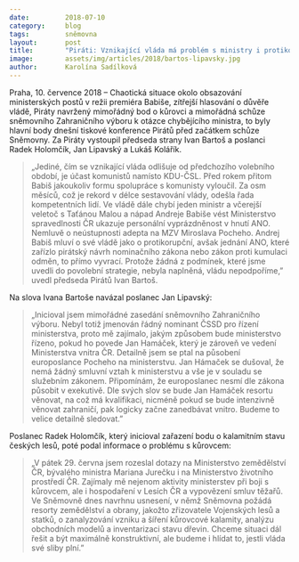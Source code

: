 ```yaml
---
date:         2018-07-10
category:     blog
tags:         sněmovna
layout:       post
title:        "Piráti: Vznikající vláda má problém s ministry i protikorupční legislativou"
image:        assets/img/articles/2018/bartos-lipavsky.jpg
author:       Karolína Sadílková
---
```


Praha, 10. července 2018 – Chaotická situace okolo obsazování ministerských postů v režii premiéra Babiše, zítřejší hlasování o důvěře vládě, Piráty navržený mimořádný bod o kůrovci a mimořádná schůze sněmovního Zahraničního výboru k otázce chybějícího ministra, to byly hlavní body dnešní tiskové konference Pirátů před začátkem schůze Sněmovny. Za Piráty vystoupil předseda strany Ivan Bartoš a poslanci Radek Holomčík, Jan Lipavský a Lukáš Kolářík.

> „Jediné, čím se vznikající vláda odlišuje od předchozího volebního období, je účast komunistů namísto KDU-ČSL. Před rokem přitom Babiš jakoukoliv formu spolupráce s komunisty vyloučil. Za osm měsíců, což je rekord v délce sestavování vlády, odešla řada kompetentních lidí. Ve vládě dále chybí jeden ministr a včerejší veletoč s Taťánou Malou a nápad Andreje Babiše vést Ministerstvo spravedlnosti ČR ukazuje personální vyprázdněnost v hnutí ANO. Nemluvě o neústupnosti adepta na MZV Miroslava Pocheho. Andrej Babiš mluví o své vládě jako o protikorupční, avšak jednání ANO, které zařízlo pirátský návrh nominačního zákona nebo zákon proti kumulaci odměn, to přímo vyvrací. Protože žádná z podmínek, které jsme uvedli do povolební strategie, nebyla naplněná, vládu nepodpoříme,” 
uvedl předseda Pirátů Ivan Bartoš. 

Na slova Ivana Bartoše navázal poslanec Jan Lipavský: 
> „Inicioval jsem mimořádné zasedání sněmovního Zahraničního výboru. Nebyl totiž jmenován řádný nominant ČSSD pro řízení ministerstva, proto mě zajímalo, jakým způsobem bude ministerstvo řízeno, pokud ho povede Jan Hamáček, který je zároveň ve vedení Ministerstva vnitra ČR. Detailně jsem se ptal na působení europoslance Pocheho na ministerstvu. Jan Hámaček se dušoval, že nemá žádný smluvní vztah k ministerstvu a vše je v souladu se služebním zákonem. Připomínám, že europoslanec nesmí dle zákona působit v exekutivě. Dle svých slov se bude Jan Hamáček resortu věnovat, na což má kvalifikaci, nicméně pokud se bude intenzivně věnovat zahraničí, pak logicky začne zanedbávat vnitro. Budeme to velice detailně sledovat.”

Poslanec Radek Holomčík, který inicioval zařazení bodu o kalamitním stavu českých lesů, poté podal informace o problému s kůrovcem: 
> „V pátek 29. června jsem rozeslal dotazy na Ministerstvo zemědělství ČR, bývalého ministra Mariana Jurečku i na Ministerstvo životního prostředí ČR. Zajímaly mě nejenom aktivity ministerstev při boji s kůrovcem, ale i hospodaření v Lesích ČR a vypovězení smluv těžařů. Ve Sněmovně dnes navrhnu usnesení, v němž Sněmovna požádá resorty zemědělství a obrany, jakožto zřizovatele Vojenských lesů a statků, o zanalyzování vzniku a šíření kůrovcové kalamity, analýzu obchodních modelů a inventarizaci stavu dřevin. Chceme situaci dál řešit a být maximálně konstruktivní, ale budeme i hlídat to, jestli vláda své sliby plní.”
